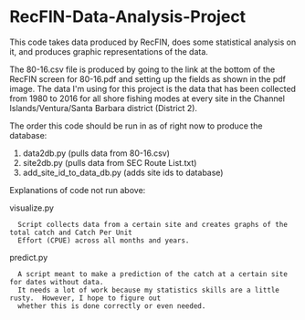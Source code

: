 # RecFIN-Data-Analysis-Project
This code takes data produced by RecFIN, does some statistical analysis on it, and produces graphic representations of the data.

The 80-16.csv file is produced by going to the link at the bottom of the RecFIN screen for 80-16.pdf and setting up the fields as shown in the pdf image. The data I'm using for this project is the data that has been collected from 1980 to 2016 for all shore fishing modes at every site in the Channel Islands/Ventura/Santa Barbara district (District 2).

The order this code should be run in as of right now to produce the database:
  1. data2db.py (pulls data from 80-16.csv)
  2. site2db.py (pulls data from SEC Route List.txt)
  3. add_site_id_to_data_db.py (adds site ids to database)

Explanations of code not run above:


  visualize.py

      Script collects data from a certain site and creates graphs of the total catch and Catch Per Unit 
      Effort (CPUE) across all months and years.  


  predict.py
      
      A script meant to make a prediction of the catch at a certain site for dates without data.  
      It needs a lot of work because my statistics skills are a little rusty.  However, I hope to figure out 
      whether this is done correctly or even needed.
  
  
